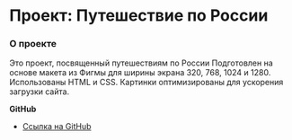 # Проект: Путешествие по России

### О проекте

Это проект, посвященный путешествиям по России
Подготовлен на основе макета из Фигмы для ширины экрана 320, 768, 1024 и 1280.
Использованы HTML и CSS. Картинки оптимизированы для ускорения загрузки сайта.

**GitHub**

* [Ссылка на GitHub](https://likeariverstream.github.io/russian-travel-bootcamp/)